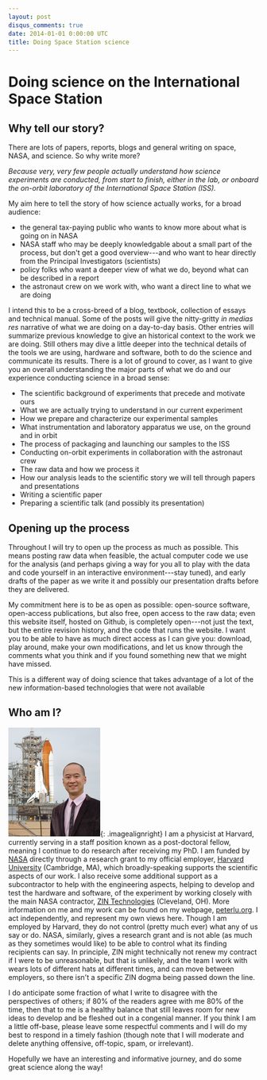 ```yaml
---
layout: post
disqus_comments: true
date: 2014-01-01 0:00:00 UTC
title: Doing Space Station science
---
```


# Doing science on the International Space Station

## Why tell our story?

There are lots of papers, reports, blogs and general writing on space, NASA, and science. So why write more?

*Because very, very few people actually understand how science experiments are conducted, from start to finish, either in the lab, or onboard the on-orbit laboratory of the International Space Station (ISS).*

My aim here to tell the story of how science actually works, for a broad audience:

+ the general tax-paying public who wants to know more about what is going on in NASA
+ NASA staff who may be deeply knowledgable about a small part of the process, but don't get a good overview---and who want to hear directly from the Principal Investigators (scientists)
+ policy folks who want a deeper view of what we do, beyond what can be described in a report
+ the astronaut crew on  we work with, who want a direct line to what we are doing

I intend this to be a cross-breed of a blog, textbook, collection of essays and technical manual. Some of the posts will give the nitty-gritty *in medias res* narrative of what we are doing on a day-to-day basis. Other entries will summarize previous knowledge to give an historical context to the work we are doing. Still others may dive a little deeper into the technical details of the tools we are using, hardware and software, both to do the science and communicate its results. There is a lot of ground to cover, as I want to give you an overall understanding the major parts of what we do and our experience conducting science in a broad sense:

+ The scientific background of experiments that precede and motivate ours
+ What we are actually trying to understand in our current experiment
+ How we prepare and characterize our experimental samples
+ What instrumentation and laboratory apparatus we use, on the ground and in orbit
+ The process of packaging and launching our samples to the ISS
+ Conducting on-orbit experiments in collaboration with the astronaut crew
+ The raw data and how we process it
+ How our analysis leads to the scientific story we will tell through papers and presentations
+ Writing a scientific paper
+ Preparing a scientific talk (and possibly its presentation)

## Opening up the process

Throughout I will try to open up the process as much as possible. This means posting raw data when feasible, the actual computer code we use for the analysis (and perhaps giving a way for you all to play with the data and code yourself in an interactive environment---stay tuned), and early drafts of the paper as we write it and possibly our presentation drafts before they are delivered.

My commitment here is to be as open as possible: open-source software, open-access publications, but also free, open access to the raw data; even this website itself, hosted on Github, is completely open---not just the text, but the entire revision history, and the code that runs the website. I want you to be able to have as much direct access as I can give you: download, play around, make your own modifications, and let us know through the comments what you think and if you found something new that we might have missed.

This is a different way of doing science that takes advantage of a lot of the new information-based technologies that were not available

## Who am I?

![Launchpad photo](/images/peterlu_atlantis_launchpad_sm_110707.png){: .imagealignright} I am a physicist at Harvard, currently serving in a staff position known as a post-doctoral fellow, meaning I continue to do research after receiving my PhD. I am funded by [NASA](http://www.nasa.gov) directly through a research grant to my official employer, [Harvard University](http://www.harvard.edu) (Cambridge, MA), which broadly-speaking supports the scientific aspects of our work. I also receive some additional support as a subcontractor to help with the engineering aspects, helping to develop and test the hardware and software, of the experiment by working closely with the main NASA contractor, [ZIN Technologies](http://www.zin-tech.com) (Cleveland, OH). More information on me and my work can be found on my webpage, [peterlu.org](http://www.peterlu.org). I act independently, and represent my own views here. Though I am employed by Harvard, they do not control (pretty much ever) what any of us say or do. NASA, similarly, gives a research grant and is not able (as much as they sometimes would like) to be able to control what its finding recipients can say. In principle, ZIN might technically not renew my contract if I were to be unreasonable, but that is unlikely, and the team I work with wears lots of different hats at different times, and can move between employers, so there isn't a specific ZIN dogma being passed down the line. 

I do anticipate some fraction of what I write to disagree with the perspectives of others; if 80% of the readers agree with me 80% of the time, then that to me is a healthy balance that still leaves room for new ideas to develop and be fleshed out in a congenial manner. If you think I am a little off-base, please leave some respectful comments and I will do my best to respond in a timely fashion (though note that I will moderate and delete anything offensive, off-topic, spam, or irrelevant). 

Hopefully we have an interesting and informative journey, and do some great science along the way!
